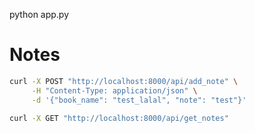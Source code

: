  python app.py



# Notes

```bash
curl -X POST "http://localhost:8000/api/add_note" \
     -H "Content-Type: application/json" \
     -d '{"book_name": "test_lalal", "note": "test"}'
```

```bash
curl -X GET "http://localhost:8000/api/get_notes"
```


